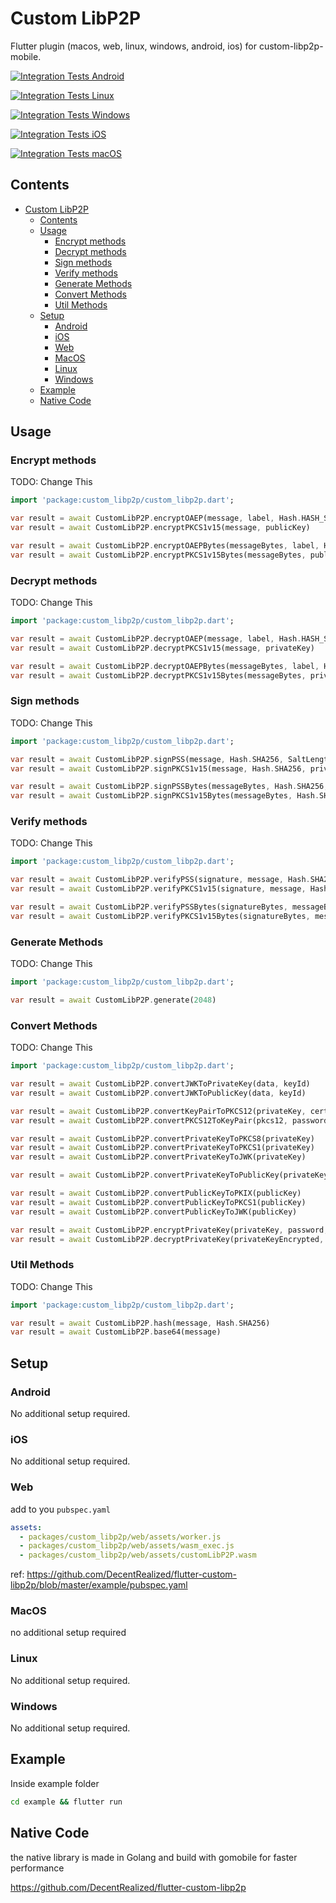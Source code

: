 # Custom LibP2P

Flutter plugin (macos, web, linux, windows, android, ios) for custom-libp2p-mobile.

[![Integration Tests Android](https://github.com/DecentRealized/flutter-custom-libp2p/actions/workflows/tests_android.yml/badge.svg)](https://github.com/DecentRealized/flutter-custom-libp2p/actions/workflows/tests_android.yml)

[![Integration Tests Linux](https://github.com/DecentRealized/flutter-custom-libp2p/actions/workflows/tests_linux.yml/badge.svg)](https://github.com/DecentRealized/flutter-custom-libp2p/actions/workflows/tests_linux.yml)

[![Integration Tests Windows](https://github.com/DecentRealized/flutter-custom-libp2p/actions/workflows/tests_windows.yml/badge.svg)](https://github.com/DecentRealized/flutter-custom-libp2p/actions/workflows/tests_windows.yml)

[![Integration Tests iOS](https://github.com/DecentRealized/flutter-custom-libp2p/actions/workflows/tests_ios.yml/badge.svg)](https://github.com/DecentRealized/flutter-custom-libp2p/actions/workflows/tests_ios.yml)

[![Integration Tests macOS](https://github.com/DecentRealized/flutter-custom-libp2p/actions/workflows/tests_macos.yml/badge.svg)](https://github.com/DecentRealized/flutter-custom-libp2p/actions/workflows/tests_macos.yml)
## Contents
 
- [Custom LibP2P](#custom-libp2p)
  - [Contents](#contents)
  - [Usage](#usage)
    - [Encrypt methods](#encrypt-methods)
    - [Decrypt methods](#decrypt-methods)
    - [Sign methods](#sign-methods)
    - [Verify methods](#verify-methods)
    - [Generate Methods](#generate-methods)
    - [Convert Methods](#convert-methods)
    - [Util Methods](#util-methods)
  - [Setup](#setup)
    - [Android](#android)
    - [iOS](#ios)
    - [Web](#web)
    - [MacOS](#macos)
    - [Linux](#linux)
    - [Windows](#windows)
  - [Example](#example)
  - [Native Code](#native-code)

## Usage

### Encrypt methods
TODO: Change This
```dart
import 'package:custom_libp2p/custom_libp2p.dart';

var result = await CustomLibP2P.encryptOAEP(message, label, Hash.HASH_SHA256, publicKey)
var result = await CustomLibP2P.encryptPKCS1v15(message, publicKey)

var result = await CustomLibP2P.encryptOAEPBytes(messageBytes, label, Hash.SHA256, publicKey)
var result = await CustomLibP2P.encryptPKCS1v15Bytes(messageBytes, publicKey)

```

### Decrypt methods
TODO: Change This
```dart
import 'package:custom_libp2p/custom_libp2p.dart';

var result = await CustomLibP2P.decryptOAEP(message, label, Hash.HASH_SHA256, privateKey)
var result = await CustomLibP2P.decryptPKCS1v15(message, privateKey)

var result = await CustomLibP2P.decryptOAEPBytes(messageBytes, label, Hash.SHA256, privateKey)
var result = await CustomLibP2P.decryptPKCS1v15Bytes(messageBytes, privateKey)

```

### Sign methods
TODO: Change This
```dart
import 'package:custom_libp2p/custom_libp2p.dart';

var result = await CustomLibP2P.signPSS(message, Hash.SHA256, SaltLength.SALTLENGTH_AUTO, privateKey)
var result = await CustomLibP2P.signPKCS1v15(message, Hash.SHA256, privateKey)

var result = await CustomLibP2P.signPSSBytes(messageBytes, Hash.SHA256, SaltLength.SALTLENGTH_AUTO, privateKey)
var result = await CustomLibP2P.signPKCS1v15Bytes(messageBytes, Hash.SHA256, privateKey)

```

### Verify methods
TODO: Change This
```dart
import 'package:custom_libp2p/custom_libp2p.dart';

var result = await CustomLibP2P.verifyPSS(signature, message, Hash.SHA256, SaltLength.SALTLENGTH_AUTO, publicKey)
var result = await CustomLibP2P.verifyPKCS1v15(signature, message, Hash.SHA256, publicKey)

var result = await CustomLibP2P.verifyPSSBytes(signatureBytes, messageBytes, Hash.SHA256, SaltLength.SALTLENGTH_AUTO, publicKey)
var result = await CustomLibP2P.verifyPKCS1v15Bytes(signatureBytes, messageBytes, Hash.SHA256, publicKey)

```

### Generate Methods
TODO: Change This
```dart
import 'package:custom_libp2p/custom_libp2p.dart';

var result = await CustomLibP2P.generate(2048)

```

### Convert Methods
TODO: Change This
```dart
import 'package:custom_libp2p/custom_libp2p.dart';

var result = await CustomLibP2P.convertJWKToPrivateKey(data, keyId)
var result = await CustomLibP2P.convertJWKToPublicKey(data, keyId)

var result = await CustomLibP2P.convertKeyPairToPKCS12(privateKey, certificate, password)
var result = await CustomLibP2P.convertPKCS12ToKeyPair(pkcs12, password)

var result = await CustomLibP2P.convertPrivateKeyToPKCS8(privateKey)
var result = await CustomLibP2P.convertPrivateKeyToPKCS1(privateKey)
var result = await CustomLibP2P.convertPrivateKeyToJWK(privateKey)

var result = await CustomLibP2P.convertPrivateKeyToPublicKey(privateKey)

var result = await CustomLibP2P.convertPublicKeyToPKIX(publicKey)
var result = await CustomLibP2P.convertPublicKeyToPKCS1(publicKey)
var result = await CustomLibP2P.convertPublicKeyToJWK(publicKey)

var result = await CustomLibP2P.encryptPrivateKey(privateKey, password, PEMCipher.PEMCIPHER_AES256)
var result = await CustomLibP2P.decryptPrivateKey(privateKeyEncrypted, password)
```

### Util Methods
TODO: Change This
```dart
import 'package:custom_libp2p/custom_libp2p.dart';

var result = await CustomLibP2P.hash(message, Hash.SHA256)
var result = await CustomLibP2P.base64(message)

```

## Setup

### Android

No additional setup required.

### iOS

No additional setup required.

### Web

add to you `pubspec.yaml`

```yaml
assets:
  - packages/custom_libp2p/web/assets/worker.js
  - packages/custom_libp2p/web/assets/wasm_exec.js
  - packages/custom_libp2p/web/assets/customLibP2P.wasm
```

ref: https://github.com/DecentRealized/flutter-custom-libp2p/blob/master/example/pubspec.yaml

### MacOS

no additional setup required

### Linux

No additional setup required.

### Windows

No additional setup required.

## Example

Inside example folder

```bash
cd example && flutter run
```

## Native Code

the native library is made in Golang and build with gomobile for faster performance

https://github.com/DecentRealized/flutter-custom-libp2p
